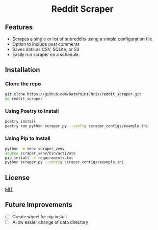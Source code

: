
<h1 align="center">
  Reddit Scraper
  <br>
</h1>


## Features

* Scrapes a single or list of subreddits using a simple configuration file.
* Option to include post comments
* Saves data as CSV, SQLite, or S3
* Easily run scraper on a schedule.


## Installation

### Clone the repo
```bash
git clone https://github.com/DataPointChris/reddit_scraper.git
cd reddit_scraper
```

### Using Poetry to Install
```bash
poetry install  
poetry run python scraper.py --config scraper_configs/example.ini
```

### Using Pip to Install
```bash
python -m venv scraper_venv  
source scraper_venv/bin/activate
pip install -r requirements.txt
python scraper.py --config scraper_configs/example.ini
```


## License

[MIT](https://tldrlegal.com/license/mit-license)


## Future Improvements

- [ ] Create wheel for pip install
- [ ] Allow easier change of data directory